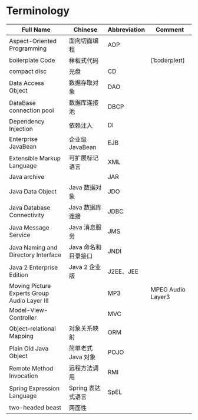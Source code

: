 # Terminology

| Full Name | Chinese |  Abbreviation | Comment |
| ---- | ---- | ---- | ---- |
| Aspect-Oriented Programming | 面向切面编程 | AOP |
| boilerplate Code | 样板式代码 | | [ˈbɔɪlərpleɪt] |
| compact disc | 光盘 | CD |
| Data Access Object | 数据存取对象 | DAO |
| DataBase connection pool | 数据库连接池 | DBCP |
| Dependency Injection | 依赖注入 | DI |
| Enterprise JavaBean | 企业级 JavaBean | EJB |
| Extensible Markup Language | 可扩展标记语言 | XML |
| Java archive | | JAR |
| Java Data Object | Java 数据对象 | JDO |
| Java Database Connectivity | Java 数据库连接 | JDBC |
| Java Message Service| Java 消息服务 | JMS |
| Java Naming and Directory Interface | Java 命名和目录接口 | JNDI |
| Java 2 Enterprise Edition | Java 2 企业版 | J2EE、JEE |
| Moving Picture Experts Group Audio Layer III | | MP3| MPEG Audio Layer3 |
| Model-View-Controller | | MVC |
| Object–relational Mapping | 对象关系映射 | ORM |
| Plain Old Java Object | 简单老式 Java 对象 | POJO |
| Remote Method Invocation | 远程方法调用| RMI |
| Spring Expression Language | Spring 表达式语言 | SpEL |
| two-headed beast | 两面性 |
